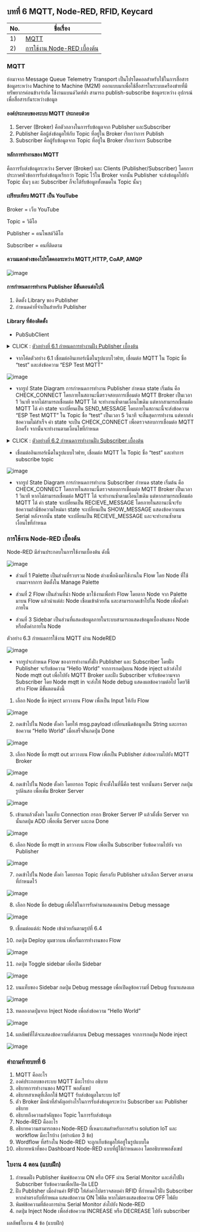 ## บทที่ 6 MQTT, Node-RED, RFID, Keycard 

No. |ชื่อเรื่อง|
----- |----- |
1)|[MQTT]()|
2)|[การใช้งาน Node-RED เบื้องต้น]()|

### MQTT
ย่อมาจาก Message Queue Telemetry Transport เป็นโปรโตคอลสำหรับใช้ในการสื่อสารข้อมูลระหว่าง Machine to Machine (M2M) ออกแบบมาเพื่อใช้สื่อสารในระบบเครืองข่ายที่มีทรัพยากรค่อนข้างจำกัด ใช้งานแบนด์วิดท์ต่ำ สามารถ publish-subscribe ข้อมูลระหว่าง อุปกรณ์ เพื่อสื่อสารกันระหว่างข้อมูล

#### องค์ประกอบของระบบ MQTT ประกอบด้วย 

1.	Server (Broker) คือตัวกลางในการรับข้อมูลจาก Publisher และSubscriber
2.	Publisher คือผู้ส่งข้อมูลให้กับ Topic ที่อยู่ใน Broker เรียกว่าการ Publish
3.	Subscriber คือผู้รับข้อมูลจาก Topic ที่อยู่ใน Broker เรียกว่าการ Subscribe

#### หลักการทำงานของ MQTT 
คือการรับส่งข้อมูลระหว่าง Server (Broker) และ Clients (Publisher/Subscriber)  โดยการประกาศหัวข้อการรับส่งข้อมูลเรียกว่า Topic ไว้ใน Broker จากนั้น Publisher จะส่งข้อมูลไปยัง Topic นั้นๆ และ Subscriber ก็จะได้รับข้อมูลทั้งหมดใน Topic นั้นๆ 

#### เปรียบเทียบ MQTT เป็น YouTube
Broker = เว็บ YouTube

Topic = วิดีโอ

Publisher = คนโพสต์วิดีโอ

Subscriber = คนที่ติดตาม 

#### ความแตกต่างของโปรโตคอลระหว่าง MQTT,HTTP, CoAP, AMQP

![image](image/Screenshot%202023-10-06%20140254.png)

#### การกำหนดการทำงาน Publisher มีขั้นตอนต่อไปนี้
1.	ติดตั้ง Library ของ Publisher 
2.	กำหนดค่าที่จำเป็นสำหรับ Publisher

#### Library ที่ต้องติดตั้ง
-	PubSubClient


<details><summary>CLICK : <ins>ตัวอย่างที่ 6.1 กำหนดการทำงานฝั่ง Publisher เบื้องต้น	</ins></summary>
<p>

``` ruby

#include <ESP8266WiFi.h>
#include <PubSubClient.h>
#define WIFI_STA_NAME "xxxx"      // ชื่อ wifi
#define WIFI_STA_PASS "xxxx"      // รหัส wifi
#define MQTT_SERVER "xxxx"        // Server Domain Name หรือ IP Address
#define MQTT_PORT 1883            // Port ของ MQTT Broker
#define MQTT_USERNAME "xxxx"
#define MQTT_PASSWORD "xxxx"
#define MQTT_NAME "xxxx"         // ชื่อที่ต้องการให้แสดงใน MQTT Broker
#define MQTT_TOPIC "xxxx"        // ชื่อ Topic
WiFiClient client;
PubSubClient mqtt(client);
const int CHECK_CONNECT = 0;
const int SEND_MESSAGE = 1;
int state;
void setup()
{
    state = CHECK_CONNECT;
    Serial.begin(115200);
    WiFi.mode(WIFI_STA);
    Serial.println(WIFI_STA_NAME);
    Serial.println("WIFI Connecting");
    WiFi.begin(WIFI_STA_NAME, WIFI_STA_PASS); // เชื่อมต่อ wifi
    for (int i = 0; i < 20; i++)
    {
        delay(500);
        Serial.print(".");
    }
    if (WiFi.status() == WL_CONNECTED)
    {
        Serial.print("\nWiFi Connected. \n");
    }
    else
    {
        Serial.print("\nWIFI Connect fail. ");
    }
    mqtt.setServer(MQTT_SERVER, MQTT_PORT);                // กำหนด MQTT Server และ Port
    mqtt.connect(MQTT_NAME, MQTT_USERNAME, MQTT_PASSWORD); // ทำการเชื่อมต่อ MQTT Broker
}
void loop()
{
    switch (state)
    {
    case CHECK_CONNECT:
        // หากไม่ได้เชื่อมต่อ MQTT Broker ให้ทำการเชื่อมต่อใหม่
        if (mqtt.connected())
        {

            Serial.println("MQTT Connected.");
            state = SEND_MESSAGE;
        }
        else
        {
            Serial.println("MQTT Fail Connected.");
        }
        delay(1000);
        break;
    case SEND_MESSAGE:
        if (mqtt.publish(MQTT_TOPIC, "ESP Test MQTT") == true)
        {
            // ส่งข้อความ " ESP Test MQTT " ใน Topic ชื่อ "test"
            Serial.println("Success sending");
        }
        else
        {
            Serial.println("Fail sending");
            state = CHECK_CONNECT;
        }
        delay(5000);
        break;
    }
}
```
<p>
</details>


* จากโค้ดตัวอย่าง 6.1 เชื่อมต่ออินเทอร์เน็ตในรูปแบบไวฟาย, เชื่อมต่อ MQTT ใน Topic ชื่อ “test” และส่งข้อความ “ESP Test MQTT”

![image](image/Screenshot%202023-10-06%20140941.png)

* จากรูป State Diagram การกำหนดการทำงาน Publisher กำหนด state เริ่มต้น คือ CHECK_CONNECT โดยภายในสถานะนี้ตรวจสอบการเชื่อมต่อ MQTT Broker เป็นเวลา 1 วินาที หากไม่สามารถเชื่อมต่อ MQTT ได้ จะทำงานซ้ำตามเงื่อนไขเดิม แต่หากสามารถเชื่อมต่อ MQTT ได้ ค่า state จะเปลี่ยนเป็น SEND_MESSAGE โดยภายในสถานะนี้จะส่งข้อความ “ESP Test MQTT” ใน Topic ชื่อ “test” เป็นเวลา 5 วินาที จะสิ้นสุดการทำงาน แต่หากส่งข้อความไม่สำเร็จ ค่า state จะเป็น CHECK_CONNECT เพื่อตรวจสอบการเชื่อมต่อ MQTT อีกครั้ง จากนั้นจะทำงานตามเงื่อนไขที่กำหนด 

<details><summary>CLICK : <ins>ตัวอย่างที่ 6.2 กำหนดการทำงานฝั่ง Subscriber เบื้องต้น</ins></summary>
<p>
    
``` ruby
#include <ESP8266WiFi.h>
#include <PubSubClient.h>
#define WIFI_STA_NAME "xxxx"      // ชื่อ wifi
#define WIFI_STA_PASS "xxxx"      // รหัส wifi
#define MQTT_SERVER "xxxx"        // Server Domain Name หรือ IP Address
#define MQTT_PORT 1883            // Port MQTT Broker
#define MQTT_USERNAME "xxxx"
#define MQTT_PASSWORD "xxxx"
#define MQTT_NAME "xxxx"          // ชื่อที่ต้องการให้แสดงใน MQTT Broker
#define MQTT_TOPIC "xxxx "        // ชื่อ Topic
WiFiClient client;
PubSubClient MQTT(client);
const int CHECK_CONNECT = 0;
const int RECIEVE_MESSAGE = 1;
const int SHOW_MESSAGE = 2;
bool message_flag;
String message;
int state;
void callback(char *topic, byte *payload, unsigned int length) // ฟังก์ชันสำหรับรับข้อมูลจาก MQTT Broker
{
    message = ""; // ล้างข้อมูลที่เก็บไว้ในตัวแปร message
    message_flag = true; // กำหนดค่า message_flag เป็น true เพื่อบอกให้รู้ว่ามีข้อมูลใหม่เข้ามา
    Serial.print("Message arrived [");
    Serial.print(topic);
    Serial.print("] : ");
    for (int i = 0; i < length; i++)
    {
        message += (char)payload[i]; // เก็บข้อมูลที่ได้รับไว้ในตัวแปร message
    }
}
void setup()
{
    state = CHECK_CONNECT;
    Serial.begin(115200);
    pinMode(LED_BUILTIN, OUTPUT); // กำหนด pin LED_BUILTIN เป็น OUTPUT
    WiFi.mode(WIFI_STA);
    Serial.println(WIFI_STA_NAME);
    Serial.println("WIFI Connecting");
    WiFi.begin(WIFI_STA_NAME, WIFI_STA_PASS); // เชื่อมต่อ wifi
    for (int i = 0; i < 20; i++)
    {
        delay(500);
        Serial.print(".");
    }
    if (WiFi.status() == WL_CONNECTED)
    {
        Serial.print("\nWiFi Connected. \n");
    }
    else
    {
        Serial.print("\nWIFI Connect fail. ");
    }
    MQTT.setServer(MQTT_SERVER, MQTT_PORT);                // กำหนด MQTT Server และ Port
    MQTT.connect(MQTT_NAME, MQTT_USERNAME, MQTT_PASSWORD); // ทำการเชื่อมต่อ MQTT Broker
    MQTT.setCallback(callback);                            // กำหนดฟังก์ชัน callback เป็นฟังก์ชันรับข้อมูลจาก MQTT Broker
    MQTT.subscribe(MQTT_TOPIC);
}
void loop()
{
    switch (state)
    {
    case CHECK_CONNECT:
        // หากไม่ได้เชื่อมต่อ MQTT Broker ให้ทำการเชื่อมต่อใหม่
        if (MQTT.connected())
        {
            Serial.println("MQTT Connected.");
            state = RECIEVE_MESSAGE;
        }
        else
        {
            Serial.println("MQTT Fail Connected.");
        }
        break;
    case RECIEVE_MESSAGE:
        MQTT.loop();
        if ( message_flag == true)
        {
            state = SHOW_MESSAGE;
        }
        break;
    case SHOW_MESSAGE:
        Serial.println(message);            
        message_flag = false;
        state = RECIEVE_MESSAGE;
        break;
    }
}

```
<p>
</details>


* เชื่อมต่ออินเทอร์เน็ตในรูปแบบไวฟาย, เชื่อมต่อ MQTT ใน Topic ชื่อ “test” และทำการ subscribe topic

![image](image/Screenshot%202023-10-06%20141256.png)

* จากรูป State Diagram การกำหนดการทำงาน Subscriber กำหนด state เริ่มต้น คือ CHECK_CONNECT โดยภายในสถานะนี้ตรวจสอบการเชื่อมต่อ MQTT Broker เป็นเวลา 1 วินาที หากไม่สามารถเชื่อมต่อ MQTT ได้ จะทำงานซ้ำตามเงื่อนไขเดิม แต่หากสามารถเชื่อมต่อ MQTT ได้ ค่า state จะเปลี่ยนเป็น RECIEVE_MESSAGE โดยภายในสถานะนี้จะรับข้อความถ้ามีข้อความใหม่มา state จะเปลี่ยนเป็น SHOW_MESSAGE แสดงข้อความบน Serial หลังจากนั้น state จะเปลี่ยนเป็น RECIEVE_MESSAGE และจะทำงานซ้ำตามเงื่อนไขที่กำหนด

### การใช้งาน Node-RED เบื้องต้น
Node-RED มีส่วนประกอบในการใช้งานเบื้องต้น ดังนี้

![image](image/Screenshot%202023-10-06%20143448.png)

* ส่วนที่ 1	Palette เป็นส่วนที่รวบรวม Node ต่างเพื่อดึงมาใช้งานใน Flow โดย Node ที่ใช้งานมาจากการ ติดตั้งใน Manage Palette 

* ส่วนที่ 2	Flow เป็นส่วนที่นำ Node มาใช้งานเพื่อทำ Flow โดยลาก Node จาก Palette มาบน Flow แล้วนำแต่ล่ะ Node เชื่อมเข้าด้วยกัน และสามารถกดเข้าไปใน Node เพื่อตั้งค่าภายใน

* ส่วนที่ 3	Sidebar เป็นส่วนที่แสดงข้อมูลภายในระบบสามารถแสดงข้อมูลเบื้องต้นของ Node หรือตั้งค่าภายใน Node

ตัวอย่าง 6.3 กำหนดการใช้งาน MQTT ผ่าน NodeRED

![image](image/Screenshot%202023-10-06%20143456.png)

* จากรูปจะกำหนด Flow ของการทำงานทั้งฝั่ง Publisher และ Subscriber โดยฝั่ง Publisher จะรับข้อความ “Hello World” จากการกดปุ่มบน Node inject แล้วส่งไป Node mqtt out เพื่อไปยัง MQTT Broker และฝั่ง Subscriber จะรับข้อความจาก Subscriber โดย Node mqtt in จะส่งให้ Node debug แสดงผลข้อความต่อไป โดยวิธีสร้าง Flow มีขั้นตอนดังนี้ 

1.	เลือก Node ชื่อ inject มาวางบน Flow เพื่อเป็น Input ให้กับ Flow 

![image](image/Screenshot%202023-10-06%20143503.png)

2.	กดเข้าไปใน Node ตั้งค่า โดยให้ msg.payload เปลี่ยนชนิดข้อมูลเป็น String และกรอกข้อความ “Hello World” เมื่อเสร็จสิ้นกดปุ่ม Done 

![image](image/Screenshot%202023-10-06%20143511.png)

3.	เลือก Node ชื่อ mqtt out มาวางบน Flow เพื่อเป็น Publisher ส่งข้อความไปยัง MQTT Broker

![image](image/Screenshot%202023-10-06%20143518.png)

4. กดเข้าไปใน Node ตั้งค่า โดยกรอก Topic ที่จะตั้งในที่นี้คือ test จากนั้นตรง Server กดปุ่มรูปดินสอ เพื่อเพิ่ม Broker Server

![image](image/Screenshot%202023-10-06%20143529.png)

5. เข้ามาแล้วตั้งค่า ในแท็บ Connection กรอก Broker Server IP แล้วตั้งชื่อ Server จากนั้นกดปุ่ม ADD เพื่อเพิ่ม Server และกด Done

![image](image/Screenshot%202023-10-06%20143535.png)

6.	เลือก Node ชื่อ mqtt in มาวางบน Flow เพื่อเป็น Subscriber รับข้อความไปยัง จาก Publisher

![image](image/Screenshot%202023-10-06%20143539.png)

7. กดเข้าไปใน Node ตั้งค่า โดยกรอก Topic ที่ตรงกับ Publisher แล้วเลือก Server ตรงตามที่กำหนดไว้

![image](image/Screenshot%202023-10-06%20143544.png)

8.	เลือก Node ชื่อ debug เพื่อใช้ในการรับค่ามาแสดงผลผ่าน Debug message

![image](image/Screenshot%202023-10-06%20143549.png)

9.	เชื่อมต่อแต่ล่ะ Node เข้าด้วยกันตามรูปที่  6.4

10.	กดปุ่ม Deploy มุมขวาบน เพื่อเริ่มการทำงานของ Flow

![image](image/Screenshot%202023-10-06%20143553.png)

11.	กดปุ่ม Toggle sidebar เพื่อเปิด Sidebar

![image](image/Screenshot%202023-10-06%20143557.png)



12.	บนแท็บของ Sidebar กดปุ่ม Debug message เพื่อเปิดดูข้อความที่ Debug รับมาแสดงผล

![image](image/Screenshot%202023-10-06%20143602.png)

13. ทดลองกดปุ่มจาก Inject Node เพื่อส่งข้อความ “Hello World”

![image](image/Screenshot%202023-10-06%20143608.png)

14. ผลลัพธ์ที่ได้จะแสดงข้อความที่ส่งมาบน Debug messages จากการกดปุ่ม Node inject

![image](image/Screenshot%202023-10-06%20143613.png)

### คำถามท้ายบทที่ 6
1.	MQTT คืออะไร
2.	องค์ประกอบของระบบ MQTT มีอะไรบ้าง อธิบาย
3.	อธิบายการทำงานของ MQTT พอสังเขป
4.	อธิบายสาเหตุที่เลือกใช้ MQTT รับส่งข้อมูลในระบบ IoT
5.	ตัว Broker มีหน้าที่สำคัญอย่างไรในการรับส่งข้อมูลระหว่าง Subscriber และ Publisher อธิบาย
6.	อธิบายถึงความสำคัญของ Topic ในการรับส่งข้อมูล
7.	Node-RED คืออะไร
8.	อธิบายความสามารถของ Node-RED ที่เหมาะสมสำหรับการสร้าง solution IoT และ workflow มีอะไรบ้าง (อย่างน้อย 3 ข้อ)
9.	Wordflow ที่สร้างใน Node-RED จะถูกเก็บข้อมูลให้อยู่ในรูปแบบใด
10.	อธิบายหน้าที่ของ Dashboard Node-RED แบบที่ผู้ใช้กำหนดเอง โดยอธิบายพอสังเขป
 
### ใบงาน 4 ตอน (แบบฝึก)
1.	กำหนดฝั่ง Publisher พิมพ์ข้อความ ON หรือ OFF ผ่าน Serial Monitor และส่งไปฝั่ง Subscriber รับข้อความเพื่อเปิด-ปิด LED
2.	ฝั่ง Publisher เมื่ออ่านค่า RFID ให้ส่งค่าไปตรวจสอบค่า RFID ที่กำหนดไว้ฝั่ง Subscriber หากค่าตรงกับที่กำหนด แสดงข้อความ ON ไฟติด หากไม่ตรงแสดงข้อความ OFF ไฟดับ
3.	พิมพ์ข้อความที่ต้องการผ่าน Serial Monitor ส่งไปยัง Node-RED
4.	กดปุ่ม Inject Node เพื่อส่งข้อความ INCREASE หรือ DECREASE ไปยัง subscriber

ผลลัพธ์ใบงาน 4 ข้อ (แบบฝึก)

